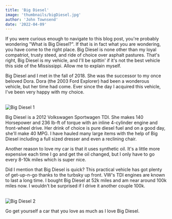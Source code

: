 ```yaml
---
title: 'Big Diesel'
image: 'thumbnails/bigDiesel.jpg'
author: 'John Townsend'
date: '2022-04-09'
---
```


If you were curious enough to navigate to this blog post, you're probably wondering "What is Big Diesel?". If that is in fact what you are wondering, you have come to the right place. Big Diesel is none other than my loyal compatriot, trusty steed, and ride of choice over asphalt pastures. That's right, Big Diesel is my vehicle, and I'll be spittin' if it's not the best vehicle this side of the Mississippi. Allow me to explain myself.

Big Diesel and I met in the fall of 2018. She was the successor to my once beloved Dora. Dora (the 2003 Ford Explorer) had been a wonderous vehicle, but her time had come. Ever since the day I acquired this vehicle, I've been very happy with my choice. 

\
![Big Diesel 1](/blogphotos/bigdiesel1.jpg)



Big Diesel is a 2012 Volkswagen Sportwagen TDI. She makes 140 Horsepower and 236 lb-ft of torque with an inline 4-cylinder engine and front-wheel drive. Her drink of choice is pure diesel fuel and on a good day, she'll make 40 MPG. I have hauled many large items with the help of Big Diesel including a full sized dresser and even a reclining chair. 

Another reason to love my car is that it uses synthetic oil. It's a little more expensive each time I go and get the oil changed, but I only have to go every 8-10k miles which is super nice. 

Did I mention that Big Diesel is quick? This practical vehicle has got plenty of get-up-n-go thanks to the turbsky up front. VW's TDI engines are known to last a long time. I bought Big Diesel at 52k miles and am near around 100k miles now. I wouldn't be surprised if I drive it another couple 100k.

\
![Big Diesel 2](/blogphotos/bigdiesel2.jpg)


Go get yourself a car that you love as much as I love Big Diesel.